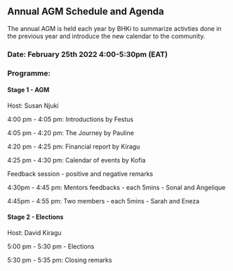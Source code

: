 ## Annual AGM Schedule and Agenda

The annual AGM is held each year by BHKi to summarize activties done in the previous year and introduce the new calendar to the community. 

### Date: February 25th 2022 4:00-5:30pm (EAT)

### Programme: 
#### Stage 1 - AGM 

Host: Susan Njuki 

4:00 pm - 4:05 pm: Introductions by Festus 

4:05 pm - 4:20 pm: The Journey by Pauline

4:20 pm - 4:25 pm: Financial report by Kiragu 

4:25 pm - 4:30 pm: Calendar of events by Kofia  

Feedback session - positive and negative remarks 

4:30pm - 4:45 pm: Mentors feedbacks - each 5mins -  Sonal and Angelique 

4:45pm - 4:55 pm: Two members - each 5mins - Sarah and Eneza 

#### Stage 2 - Elections

Host: David Kiragu 

5:00 pm - 5:30 pm - Elections

5:30 pm - 5:35 pm: Closing remarks  
